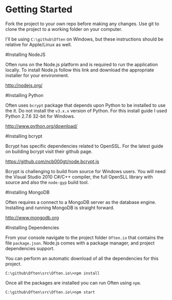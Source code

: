 # Getting Started

Fork the project to your own repo before making any changes. Use git to clone the project to a working folder on your computer.

I'll be using `C:\github\Often` on Windows, but these instructions should be relative for Apple/Linux as well.

#Installing NodeJS

Often runs on the Node.js platform and is required to run the application locally. To install Node.js follow this link and download the appropriate installer for your environment.

http://nodejs.org/

#Installing Python

Often uses `bcrypt` package that depends upon Python to be installed to use the it. Do not install the `v3.x.x` version of Python. For this install guide I used Python 2.7.6 32-bit for Windows.

http://www.python.org/download/

#Installing bcrypt

Bcrypt has specific dependencies related to OpenSSL. For the latest guide on building bcrypt visit their github page. 

https://github.com/ncb000gt/node.bcrypt.js

Bcrypt is challenging to build from source for Windows users. You will need the Visual Studio 2010 C#/C++ compiler, the full OpenSLL library with source and also the `node-gyp` build tool.

#Installing MongoDB

Often requires a connect to a MongoDB server as the database engine. Installing and running MongoDB is straight forward.

http://www.mongodb.org

#Installing Dependencies

From your console navigate to the project folder `Often.io` that contains the file `package.json`. Node.js comes with a package manager, and project dependencies support.

You can perform an automatic download of all the dependencies for this project.

    C:\github\Often\src\Often.io\>npm install

Once all the packages are installed you can run Often using `npm`.

    C:\github\Often\src\Often.io\>npm start
